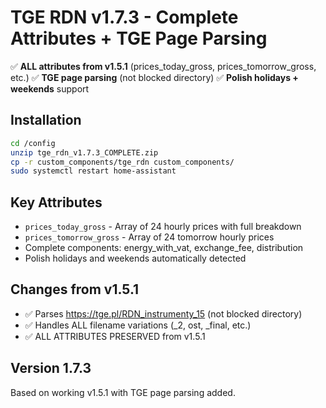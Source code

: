 # TGE RDN v1.7.3 - Complete Attributes + TGE Page Parsing

✅ **ALL attributes from v1.5.1** (prices_today_gross, prices_tomorrow_gross, etc.)
✅ **TGE page parsing** (not blocked directory)
✅ **Polish holidays + weekends** support

## Installation

```bash
cd /config
unzip tge_rdn_v1.7.3_COMPLETE.zip
cp -r custom_components/tge_rdn custom_components/
sudo systemctl restart home-assistant
```

## Key Attributes

- `prices_today_gross` - Array of 24 hourly prices with full breakdown
- `prices_tomorrow_gross` - Array of 24 tomorrow hourly prices
- Complete components: energy_with_vat, exchange_fee, distribution
- Polish holidays and weekends automatically detected

## Changes from v1.5.1

- ✅ Parses https://tge.pl/RDN_instrumenty_15 (not blocked directory)
- ✅ Handles ALL filename variations (_2, ost, _final, etc.)
- ✅ ALL ATTRIBUTES PRESERVED from v1.5.1

## Version 1.7.3

Based on working v1.5.1 with TGE page parsing added.
